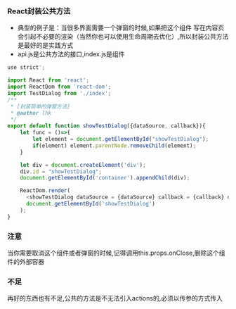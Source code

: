 ### React封装公共方法
+ 典型的例子是：当很多界面需要一个弹窗的时候,如果把这个组件 写在内容页会引起不必要的渲染（当然你也可以使用生命周期去优化）,所以封装公共方法 是最好的是实践方式
+ api.js是公共方法的接口,index.js是组件
```javascript
use strict';

import React from 'react';
import ReactDom from 'react-dom';
import TestDialog from './index';
/**
 * [封装简单的弹窗方法]
 * @author lhk
 */
export default function showTestDialog({dataSource, callback}){
    let func = ()=>{
        let element = document.getElementById("showTestDialog");
        if(element) element.parentNode.removeChild(element);
    }

    let div = document.createElement('div');
    div.id = "showTestDialog";
    document.getElementById('container').appendChild(div);

    ReactDom.render(
      <showTestDialog dataSource = {dataSource} callback = {callback} onClose = {func}/>,
      document.getElementById('showTestDialog')
    );
}
```
### 注意
当你需要取消这个组件或者弹窗的时候,记得调用this.props.onClose,删除这个组件的外部容器
### 不足
再好的东西也有不足,公共的方法是不无法引入actions的,必须以传参的方式传入